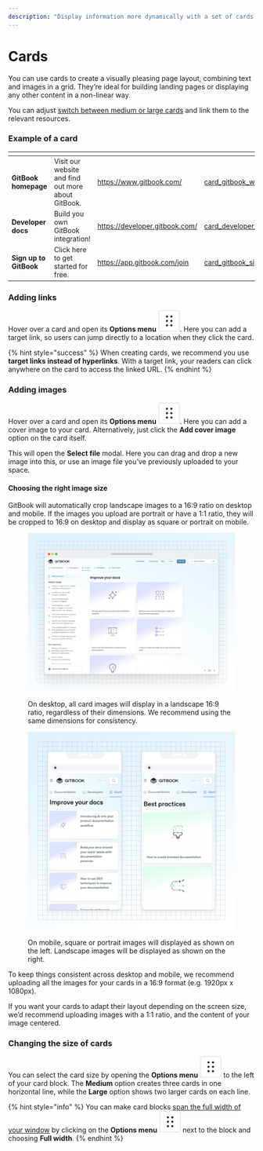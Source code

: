 ```yaml
---
description: "Display information more dynamically with a set of cards —\_with or without images"
---
```


# Cards

You can use cards to create a visually pleasing page layout, combining text and images in a grid. They’re ideal for building landing pages or displaying any other content in a non-linear way.

You can adjust [switch between medium or large cards](cards.md#card-size) and link them to the relevant resources.

### Example of a card

<table data-view="cards"><thead><tr><th></th><th></th><th data-hidden data-card-target data-type="content-ref"></th><th data-hidden data-card-cover data-type="files"></th></tr></thead><tbody><tr><td><strong>GitBook homepage</strong></td><td>Visit our website and find out more about GitBook.</td><td><a href="https://www.gitbook.com/">https://www.gitbook.com/</a></td><td><a href="../../.gitbook/assets/card_gitbook_website.svg">card_gitbook_website.svg</a></td></tr><tr><td><strong>Developer docs</strong></td><td>Build you own GitBook integration!</td><td><a href="https://developer.gitbook.com/">https://developer.gitbook.com/</a></td><td><a href="../../.gitbook/assets/card_developer_docs.svg">card_developer_docs.svg</a></td></tr><tr><td><strong>Sign up to GitBook</strong></td><td>Click here to get started for free.</td><td><a href="https://app.gitbook.com/join">https://app.gitbook.com/join</a></td><td><a href="../../.gitbook/assets/card_gitbook_signup.svg">card_gitbook_signup.svg</a></td></tr></tbody></table>

### Adding links <a href="#adding-links-and-images-to-your-cards" id="adding-links-and-images-to-your-cards"></a>

Hover over a card and open its **Options menu** <picture><source srcset="../../.gitbook/assets/options_menu_icon_dark.svg" media="(prefers-color-scheme: dark)"><img src="../../.gitbook/assets/options_menu_icon_light.svg" alt="The Options menu icon in GitBook"></picture>. Here you can add a target link, so users can jump directly to a location when they click the card.

{% hint style="success" %}
When creating cards, we recommend you use **target links instead of hyperlinks**. With a target link, your readers can click anywhere on the card to access the linked URL.
{% endhint %}

### Adding images

Hover over a card and open its **Options menu** <picture><source srcset="../../.gitbook/assets/options_menu_icon_dark.svg" media="(prefers-color-scheme: dark)"><img src="../../.gitbook/assets/options_menu_icon_light.svg" alt="The Options menu icon in GitBook"></picture>. Here you can add a cover image to your card. Alternatively, just click the **Add cover image** option on the card itself.

This will open the **Select file** modal. Here you can drag and drop a new image into this, or use an image file you’ve previously uploaded to your space.

#### Choosing the right image size

GitBook will automatically crop landscape images to a 16:9 ratio on desktop and mobile. If the images you upload are portrait or have a 1:1 ratio, they will be cropped to 16:9 on desktop and display as square or portrait on mobile.

<figure><img src="../../.gitbook/assets/13_02_25_cards_desktop.svg" alt="A GitBook screenshot showing card images on desktop" ><figcaption><p>On desktop, all card images will display in a landscape 16:9 ratio, regardless of their dimensions. We recommend using the same dimensions for consistency.</p></figcaption></figure>

<figure><img src="../../.gitbook/assets/13_02_25_cards_mobile.svg" alt="A GitBook screenshot showing card images on mobile" ><figcaption><p>On mobile, square or portrait images will displayed as shown on the left. Landscape images will be displayed as shown on the right.</p></figcaption></figure>

To keep things consistent across desktop and mobile, we recommend uploading all the images for your cards in a 16:9 format (e.g. 1920px x 1080px).

If you want your cards to adapt their layout depending on the screen size, we’d recommend uploading images with a 1:1 ratio, and the content of your image centered.

### Changing the size of cards

You can select the card size by opening the **Options menu** <picture><source srcset="../../.gitbook/assets/options_menu_icon_dark.svg" media="(prefers-color-scheme: dark)"><img src="../../.gitbook/assets/options_menu_icon_light.svg" alt="The Options menu icon in GitBook"></picture> to the left of your card block. The **Medium** option creates three cards in one horizontal line, while the **Large** option shows two larger cards on each line.

{% hint style="info" %}
You can make card blocks [span the full width of your window](./#full-width-blocks) by clicking on the **Options menu** <picture><source srcset="../../.gitbook/assets/options_menu_icon_dark.svg" media="(prefers-color-scheme: dark)"><img src="../../.gitbook/assets/options_menu_icon_light.svg" alt="The Options menu icon in GitBook" data-size="line"></picture> next to the block and choosing **Full width**.
{% endhint %}
